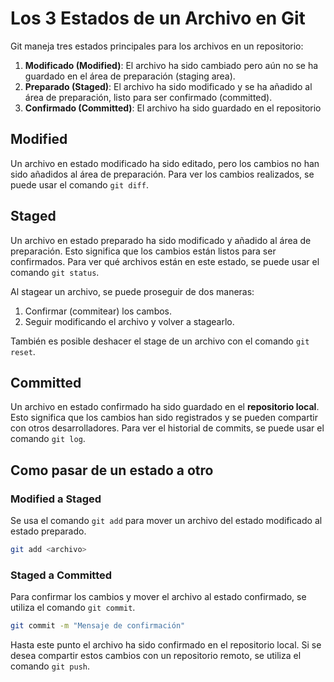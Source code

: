 # Los 3 Estados de un Archivo en Git

Git maneja tres estados principales para los archivos en un repositorio:

1. **Modificado (Modified)**: El archivo ha sido cambiado pero aún no se ha guardado en el área de preparación (staging area).
2. **Preparado (Staged)**: El archivo ha sido modificado y se ha añadido al área de preparación, listo para ser confirmado (committed).
3. **Confirmado (Committed)**: El archivo ha sido guardado en el repositorio

## Modified

Un archivo en estado modificado ha sido editado, pero los cambios no han sido añadidos al área de preparación. Para ver los cambios realizados, se puede usar el comando `git diff`.

## Staged

Un archivo en estado preparado ha sido modificado y añadido al área de preparación. Esto significa que los cambios están listos para ser confirmados. Para ver qué archivos están en este estado, se puede usar el comando `git status`.

Al stagear un archivo, se puede proseguir de dos maneras:

1. Confirmar (commitear) los cambos.
2. Seguir modificando el archivo y volver a stagearlo.

También es posible deshacer el stage de un archivo con el comando `git reset`.

## Committed

Un archivo en estado confirmado ha sido guardado en el **repositorio local**. Esto significa que los cambios han sido registrados y se pueden compartir con otros desarrolladores. Para ver el historial de commits, se puede usar el comando `git log`.

## Como pasar de un estado a otro

### Modified a Staged

Se usa el comando `git add` para mover un archivo del estado modificado al estado preparado.

```bash
git add <archivo>
```

### Staged a Committed

Para confirmar los cambios y mover el archivo al estado confirmado, se utiliza el comando `git commit`.

```bash
git commit -m "Mensaje de confirmación"
```

Hasta este punto el archivo ha sido confirmado en el repositorio local. Si se desea compartir estos cambios con un repositorio remoto, se utiliza el comando `git push`.